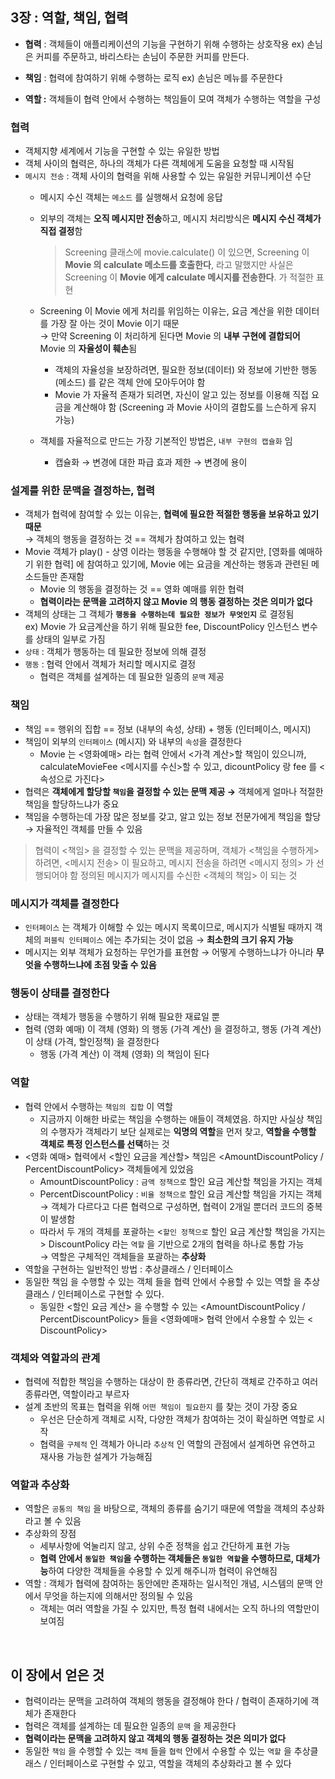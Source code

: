 ## 3장 : 역할, 책임, 협력

- **협력** : 객체들이 애플리케이션의 기능을 구현하기 위해 수행하는 상호작용
    ex) 손님은 커피를 주문하고, 바리스타는 손님이 주문한 커피를 만든다.
    
- **책임** : 협력에 참여하기 위해 수행하는 로직
    ex) 손님은 메뉴를 주문한다 
    
- **역할 :** 객체들이 협력 안에서 수행하는 책임들이 모여 객체가 수행하는 역할을 구성

### 협력

- 객체지향 세계에서 기능을 구현할 수 있는 유일한 방법
- 객체 사이의 협력은, 하나의 객체가 다른 객체에게 도움을 요청할 때 시작됨
- `메시지 전송` : 객체 사이의 협력을 위해 사용할 수 있는 유일한 커뮤니케이션 수단
    - 메시지 수신 객체는 `메소드` 를 실행해서 요청에 응답
    - 외부의 객체는 **오직 메시지만 전송**하고, 메시지 처리방식은 **메시지 수신 객체가 직접 결정**함
        
        > Screening 클래스에 movie.calculate() 이 있으면, Screening 이 **Movie 의 calculate 메소드를 호출한다**, 라고 말했지만
        사실은 Screening 이 **Movie 에게 calculate 메시지를 전송한다**. 가 적절한 표현
        > 
    - Screening 이 Movie 에게 처리를 위임하는 이유는, 요금 계산을 위한 데이터를 가장 잘 아는 것이 Movie 이기 때문<br>
    → 만약 Screening 이 처리하게 된다면 Movie 의 **내부 구현에 결합되어** Movie 의 **자율성이 훼손**됨
        - 객체의 자율성을 보장하려면, 필요한 정보(데이터) 와 정보에 기반한 행동(메소드) 를 같은 객체 안에 모아두어야 함
        - Movie 가 자율적 존재가 되려면, 자신이 알고 있는 정보를 이용해 직접 요금을 계산해야 함 
        (Screening 과 Movie 사이의 결합도를 느슨하게 유지 가능)
    - 객체를 자율적으로 만드는 가장 기본적인 방법은, `내부 구현의 캡슐화` 임
        - 캡슐화 → 변경에 대한 파급 효과 제한 → 변경에 용이

### 설계를 위한 문맥을 결정하는, 협력

- 객체가 협력에 참여할 수 있는 이유는, **협력에 필요한 적절한 행동을 보유하고 있기 때문**<br>
    → 객체의 행동을 결정하는 것 == 객체가 참여하고 있는 협력
- Movie 객체가 play() - 상영 이라는 행동을 수행해야 할 것 같지만, [영화를 예매하기 위한 협력] 에 참여하고 있기에, Movie 에는 요금을 계산하는 행동과 관련된 메소드들만 존재함
    - Movie 의 행동을 결정하는 것 == 영화 예매를 위한 협력
    - **협력이라는 문맥을 고려하지 않고 Movie 의 행동 결정하는 것은 의미가 없다**
- 객체의 상태는 그 객체가 **`행동을 수행하는데 필요한 정보가 무엇인지`** 로 결정됨<br>
    ex) Movie 가 요금계산을 하기 위해 필요한 fee, DiscountPolicy 인스턴스 변수를 상태의 일부로 가짐
- `상태` : 객체가 행동하는 데 필요한 정보에 의해 결정
- `행동` : 협력 안에서 객체가 처리할 메시지로 결정
    - 협력은 객체를 설계하는 데 필요한 일종의 `문맥` 제공

### 책임

- 책임 == 행위의 집합 == 정보 (내부의 속성, 상태) + 행동 (인터페이스, 메시지)
- 책임이 외부의 `인터페이스` (메시지) 와 내부의 `속성`을 결정한다
    - Movie 는 <영화예매> 라는 협력 안에서 <가격 계산>할 책임이 있으니까, calculateMovieFee <메시지를 수신>할 수 있고, dicountPolicy 랑 fee 를 <속성으로 가진다>
- 협력은 **객체에게 할당할 `책임`을 결정할 수 있는 문맥 제공 →** 객체에게 얼마나 적절한 책임을 할당하느냐가 중요
- 책임을 수행하는데 가장 많은 정보를 갖고, 알고 있는 정보 전문가에게 책임을 할당 → 자율적인 객체를 만들 수 있음

> 협력이 <책임> 을 결정할 수 있는 문맥을 제공하며, 객체가 <책임을 수행하게> 하려면, <메시지 전송> 이 필요하고, 메시지 전송을 하려면 <메시지 정의> 가 선행되어야 함
> 정의된 메시지가 메시지를 수신한 <객체의 책임> 이 되는 것
> 

### 메시지가 객체를 결정한다

- `인터페이스` 는 객체가 이해할 수 있는 메시지 목록이므로, 메시지가 식별될 때까지 객체의 `퍼블릭 인터페이스` 에는 추가되는 것이 없음 → **최소한의 크기 유지 가능**
- 메시지는 외부 객체가 요청하는 무언가를 표현함 → 어떻게 수행하느냐가 아니라 **무엇을 수행하느냐에 초점 맞출 수 있음**

### 행동이 상태를 결정한다

- 상태는 객체가 행동을 수행하기 위해 필요한 재료일 뿐
- 협력 (영화 예매) 이 객체 (영화) 의 행동 (가격 계산) 을 결정하고, 행동 (가격 계산) 이 상태 (가격, 할인정책) 을 결정한다
    - 행동 (가격 계산) 이 객체 (영화) 의 책임이 된다

### 역할

- 협력 안에서 수행하는 `책임의 집합` 이 역할
    - 지금까지 이해한 바로는 책임을 수행하는 애들이 객체였음.
    하지만 사실상 책임의 수행자가 객체라기 보단 실제로는 **익명의 역할**을 먼저 찾고, **역할을 수행할 객체로 특정 인스턴스를 선택**하는 것
- <영화 예매> 협력에서 <할인 요금을 계산할> 책임은 <AmountDiscountPolicy / PercentDiscountPolicy> 객체들에게 있었음
    - AmountDiscountPolicy : `금액 정책으로` 할인 요금 계산할 책임을 가지는 객체
    - PercentDiscountPolicy : `비율 정책으로` 할인 요금 계산할 책임을 가지는 객체<br>
    → 객체가 다르다고 다른 협력으로 구성하면, 협력이 2개일 뿐더러 코드의 중복이 발생함
    - 따라서 두 개의 객체를 포괄하는 <`할인 정책으로` 할인 요금 계산할 책임을 가지는> DiscountPolicy 라는 `역할` 을 기반으로 2개의 협력을 하나로 통합 가능<br>
        → 역할은 구체적인 객체들을 포괄하는 **추상화**<br>
- 역할을 구현하는 일반적인 방법 : 추상클래스 / 인터페이스
- 동일한 책임 을 수행할 수 있는 객체 들을 협력 안에서 수용할 수 있는 역할 을 추상클래스 / 인터페이스로 구현할 수 있다.
    - 동일한 <할인 요금 계산> 을 수행할 수 있는 <AmountDiscountPolicy / PercentDiscountPolicy> 들을 <영화예매> 협력 안에서 수용할 수 있는 < DiscountPolicy>

### 객체와 역할과의 관계

- 협력에 적합한 책임을 수행하는 대상이 한 종류라면, 간단히 객체로 간주하고 여러 종류라면, 역할이라고 부르자
- 설계 초반의 목표는 협력을 위해 `어떤 책임이 필요한지` 를 찾는 것이 가장 중요
    - 우선은 단순하게 객체로 시작, 다양한 객체가 참여하는 것이 확실하면 역할로 시작
    - 협력을 `구체적` 인 객체가 아니라 `추상적` 인 역할의 관점에서 설계하면 유연하고 재사용 가능한 설계가 가능해짐

### 역할과 추상화

- 역할은 `공통의 책임` 을 바탕으로, 객체의 종류를 숨기기 때문에 역할을 객체의 추상화라고 볼 수 있음
- 추상화의 장점
    - 세부사항에 억눌리지 않고, 상위 수준 정책을 쉽고 간단하게 표현 가능
    - **협력 안에서 `동일한 책임`을 수행하는 객체들은 `동일한 역할`을 수행하므로, 대체가능**하여 다양한 객체들을 수용할 수 있게 해주니까 협력이 유연해짐
- 역할 : 객체가 협력에 참여하는 동안에만 존재하는 일시적인 개념, 시스템의 문맥 안에서 무엇을 하는지에 의해서만 정의될 수 있음
    - 객체는 여러 역할을 가질 수 있지만, 특정 협력 내에서는 오직 하나의 역할만이 보여짐
<br>

## 이 장에서 얻은 것
- 협력이라는 문맥을 고려하여 객체의 행동을 결정해야 한다 / 협력이 존재하기에 객체가 존재한다
- 협력은 객체를 설계하는 데 필요한 일종의 `문맥` 을 제공한다
- **협력이라는 문맥을 고려하지 않고 객체의 행동 결정하는 것은 의미가 없다**
- 동일한 `책임` 을 수행할 수 있는 `객체` 들을 `협력` 안에서 수용할 수 있는 `역할` 을 추상클래스 / 인터페이스로 구현할 수 있고, 역할을 객체의 추상화라고 볼 수 있다
